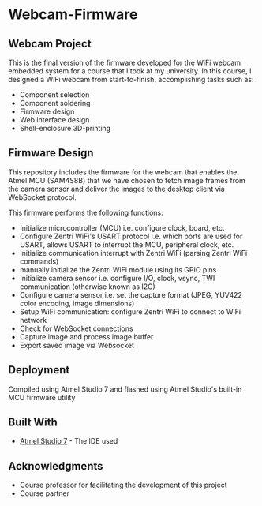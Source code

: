 # Webcam-Firmware

## Webcam Project
This is the final version of the firmware developed for the WiFi webcam embedded system for a course that I took at my university. In this course, I designed a WiFi webcam from start-to-finish, accomplishing tasks such as:
* Component selection
* Component soldering
* Firmware design
* Web interface design
* Shell-enclosure 3D-printing

## Firmware Design
This repository includes the firmware for the webcam that enables the Atmel MCU (SAM4S8B) that we have chosen to fetch image frames from the camera sensor and deliver the images to the desktop client via WebSocket protocol. 

This firmware performs the following functions:
* Initialize microcontroller (MCU) i.e. configure clock, board, etc.
* Configure Zentri WiFi's USART protocol i.e. which ports are used for USART, allows USART to interrupt the MCU, peripheral clock, etc.
* Initialize communication interrupt with Zentri WiFi (parsing Zentri WiFi commands)
* manually initialize the Zentri WiFi module using its GPIO pins
* Initialize camera sensor i.e. configure I/O, clock, vsync, TWI communication (otherwise known as I2C)
* Configure camera sensor i.e. set the capture format (JPEG, YUV422 color encoding, image dimensions)
* Setup WiFi communication: configure Zentri WiFi to connect to WiFi network
* Check for WebSocket connections
* Capture image and process image buffer
* Export saved image via Websocket

## Deployment

Compiled using Atmel Studio 7 and flashed using Atmel Studio's built-in MCU firmware utility

## Built With

* [Atmel Studio 7](https://www.microchip.com/mplab/avr-support/atmel-studio-7) - The IDE used

## Acknowledgments

* Course professor for facilitating the development of this project
* Course partner
